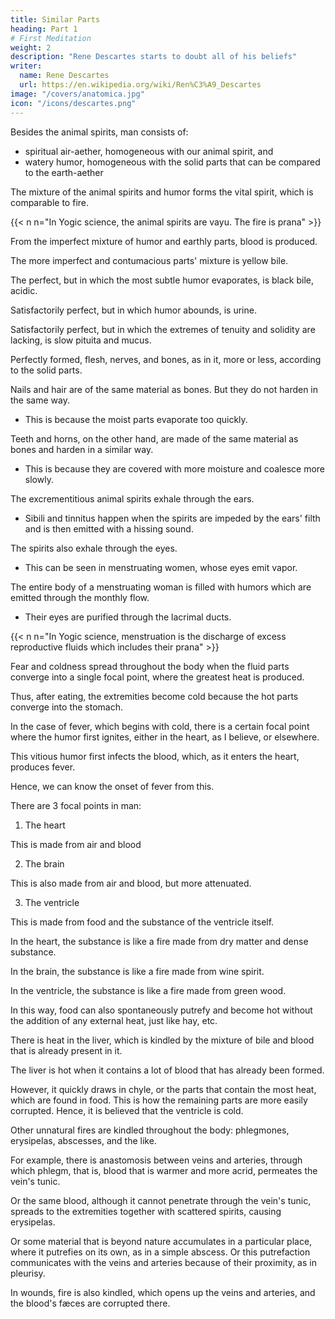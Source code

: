 ```yaml
---
title: Similar Parts
heading: Part 1
# First Meditation
weight: 2
description: "Rene Descartes starts to doubt all of his beliefs"
writer:
  name: Rene Descartes
  url: https://en.wikipedia.org/wiki/Ren%C3%A9_Descartes
image: "/covers/anatomica.jpg"
icon: "/icons/descartes.png"
---
```




<!-- 1631 -->

Besides the animal spirits, man consists of:
- spiritual air-aether, homogeneous with our animal spirit, and
- watery humor, homogeneous with the solid parts that can be compared to the earth-aether
  
 <!-- earth. -->

The mixture of the animal spirits and humor forms the vital spirit, which is comparable to fire.

{{< n n="In Yogic science, the animal spirits are vayu. The fire is prana" >}}


From the imperfect mixture of humor and earthly parts, blood is produced. 

The more imperfect and contumacious parts' mixture is yellow bile. 

The perfect, but in which the most subtle humor evaporates, is black bile, acidic. 

Satisfactorily perfect, but in which humor abounds, is urine.

Satisfactorily perfect, but in which the extremes of tenuity and solidity are lacking, is slow pituita and mucus.

Perfectly formed, flesh, nerves, and bones, as in it, more or less, according to the solid parts.

<!-- Ungues & pili sunt ejusdem materiæ cum ossibus, nec tamen ita durescunt, quia
nimis cito fluidæ partes exhalant. Dentes autem ejusdem profecto materiæ atque cornua,
durescunt tamen instar aliorum ossum, quoniam ore tecti plus humoris habent lentiusque coalescunt.
Per aures exhalat spiritus excrementitius: unde sibili & tinnitus, cum scilicet spiritus ille a sordibus aurium impeditur ne
exeat, illisque allisus tunc sonitum edit.
Per oculos etiam spiritus exhalat, ut
patet in menstruatis, quarum oculi vaporem
emittere dicuntur: quippe totum corpus mulieris turget humoribus, cum emittit menstrua, & quidem crassiore humore per vulvam
purgatur, subtiliore vero per altiora, nempe per oculos.
Horror omnis & frigus in corpore fit, quod partes fluidæ confluunt in unum quemdam focum, in quo tunc summus est calor. Sic
post cibum frigent extrema, quod partes calidæ confluunt ad stomachum. Sic in illis fe-
bribus quæ a frigore incipiunt, est affirmandum illas habere aliquem focum, in quo
vitiosus humor primum accenditur, sive hoc fit in corde,4 quod puto, sive alibi. Sed iste
vitiosus humor primo inficit sanguinem; qui sanguis dum ingreditur cor, [603] efficit febrim: hinc accessus febrium nosci5 possunt.
Tres foci [accenduntur in homine: primus in corde ex aëre & sanguine; alius in cerebro ex iisdem, sed magis attenuatis; tertius
in ventriculo, ex cibis & ipsius ventriculi substantia. In corde est quasi ignis ex sicca materia e densa; in cerebro est, ut ignis ex spiritu
vini; in ventriculo, ut ignis ex lignis viridibus. In hoc cibi etiam sine ipsius adjumento
possunt sponte putrescere & incalescere, ut] fœnum hudum, &c. -->


Nails and hair are of the same material as bones. But they do not harden in the same way. 
- This is because the moist parts evaporate too quickly. 

Teeth and horns, on the other hand, are made of the same material as bones and harden in a similar way. 
- This is because they are covered with more moisture and coalesce more slowly.

The excrementitious animal spirits exhale through the ears. 
- Sibili and tinnitus happen when the spirits are impeded by the ears' filth and is then emitted with a hissing sound.

The spirits also exhale through the eyes.
- This can be seen in menstruating women, whose eyes emit vapor.

The entire body of a menstruating woman is filled with humors which are emitted through the monthly flow.
- Their eyes are purified through the lacrimal ducts.

{{< n n="In Yogic science, menstruation is the discharge of excess reproductive fluids which includes their prana" >}}


Fear and coldness spread throughout the body when the fluid parts converge into a single focal point, where the greatest heat is produced.

Thus, after eating, the extremities become cold because the hot parts converge into the stomach. 

In the case of fever, which begins with cold, there is a certain focal point where the humor first ignites, either in the heart, as I believe, or elsewhere. 

This vitious humor first infects the blood, which, as it enters the heart, produces fever. 

Hence, we can know the onset of fever from this.

There are 3 focal points in man:

1. The heart

This is made from air and blood

2. The brain

This is also made from air and blood, but more attenuated.

3. The ventricle

This is made from food and the substance of the ventricle itself.


In the heart, the substance is like a fire made from dry matter and dense substance.

In the brain, the substance is like a fire made from wine spirit.

In the ventricle, the substance is like a fire made from green wood. 

In this way, food can also spontaneously putrefy and become hot without the addition of any external heat, just like hay, etc.


There is heat in the liver, which is kindled by the mixture of bile and blood that is already present in it.

The liver is hot when it contains a lot of blood that has already been formed. 

However, it quickly draws in chyle, or the parts that contain the most heat, which are found in food. This is how the remaining parts are more easily corrupted. Hence, it is believed that the ventricle is cold.

Other unnatural fires are kindled throughout the body: phlegmones, erysipelas, abscesses, and the like. 

For example, there is anastomosis between veins and arteries, through which phlegm, that is, blood that is warmer and more acrid, permeates the vein's tunic. 

Or the same blood, although it cannot penetrate through the vein's tunic, spreads to the extremities together with scattered spirits, causing erysipelas. 

Or some material that is beyond nature accumulates in a particular place, where it putrefies on its own, as in a simple abscess. Or this putrefaction communicates with the veins and arteries because of their proximity, as in pleurisy. 

In wounds, fire is also kindled, which opens up the veins and arteries, and the blood's fæces are corrupted there.
